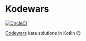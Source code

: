 # Kodewars

[![CircleCI](https://circleci.com/gh/Artemas-Muzanenhamo/kodewars/tree/master.svg?style=svg)](https://circleci.com/gh/Artemas-Muzanenhamo/kodewars/tree/master)

[Codewars](https://www.codewars.com) kata solutions in Kotlin :smirk:

